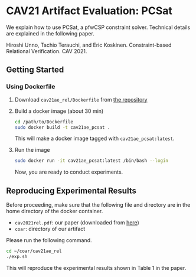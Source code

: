 # CAV21 Artifact Evaluation: PCSat

We explain how to use PCSat, a pfwCSP constraint solver.
Technical details are explained in the following paper.

Hiroshi Unno, Tachio Terauchi, and Eric Koskinen. Constraint-based Relational Verification. CAV 2021.

## Getting Started

### Using Dockerfile

1. Download `cav21ae_rel/Dockerfile` from [the repository](https://github.com/hiroshi-unno/coar)

2. Build a docker image (about 30 min)
    
    ```bash
    cd /path/to/Dockerfile
    sudo docker build -t cav21ae_pcsat .
    ```
    This will make a docker image tagged with `cav21ae_pcsat:latest`.

3. Run the image
    ```bash
    sudo docker run -it cav21ae_pcsat:latest /bin/bash --login
    ```
    Now, you are ready to conduct experiments.

## Reproducing Experimental Results

Before proceeding, make sure that the following file and directory are in the home directory of the docker container.

- `cav2021rel.pdf`: our paper (downloaded from [here](https://www.cs.tsukuba.ac.jp/~uhiro/papers/cav2021rel.pdf))
- `coar`: directory of our artifact

Please run the following command.
```bash
cd ~/coar/cav21ae_rel
./exp.sh
```
This will reproduce the experimental results shown in Table 1 in the paper.
